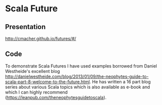 # Scala Future

## Presentation
http://cmacher.github.io/futures/#/

## Code
To demonstrate Scala Futures I have used examples borrowed from Daniel Westheide's excellent blog
http://danielwestheide.com/blog/2013/01/09/the-neophytes-guide-to-scala-part-8-welcome-to-the-future.html. He has written a 16 part blog series about various Scala topics which is also available as e-book and which I can highly recommend (https://leanpub.com/theneophytesguidetoscala).
